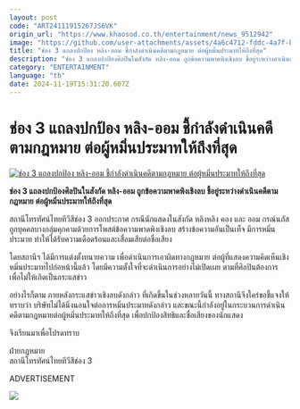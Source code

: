 ```yaml
---
layout: post
code: "ART24111915267JS6VK"
origin_url: "https://www.khaosod.co.th/entertainment/news_9512942"
image: "https://github.com/user-attachments/assets/4a6c4712-fddc-4a7f-b7d5-77d6e5e1548b"
title: "ช่อง 3 แถลงปกป้อง หลิง-ออม ชี้กำลังดำเนินคดีตามกฎหมาย ต่อผู้หมิ่นประมาทให้ถึงที่สุด"
description: "ช่อง 3 แถลงปกป้องศิลปินในสังกัด หลิง-ออม ถูกข้อความพาดพิงเชิงลบ ชี้อยู่ระหว่างดำเนินคดีตามกฎหมาย ต่อผู้หมิ่นประมาทให้ถึงที่สุด"
category: "ENTERTAINMENT"
language: "th"
date: 2024-11-19T15:31:20.607Z
---
```


# ช่อง 3 แถลงปกป้อง หลิง-ออม ชี้กำลังดำเนินคดีตามกฎหมาย ต่อผู้หมิ่นประมาทให้ถึงที่สุด

[![ช่อง 3 แถลงปกป้อง หลิง-ออม ชี้กำลังดำเนินคดีตามกฎหมาย ต่อผู้หมิ่นประมาทให้ถึงที่สุด](https://www.khaosod.co.th/wpapp/uploads/2024/11/ling-oom.jpg "ช่อง 3 แถลงปกป้อง หลิง-ออม ชี้กำลังดำเนินคดีตามกฎหมาย ต่อผู้หมิ่นประมาทให้ถึงที่สุด")](https://www.khaosod.co.th/wpapp/uploads/2024/11/ling-oom.jpg)

**ช่อง 3 แถลงปกป้องศิลปินในสังกัด หลิง-ออม ถูกข้อความพาดพิงเชิงลบ ชี้อยู่ระหว่างดำเนินคดีตามกฎหมาย ต่อผู้หมิ่นประมาทให้ถึงที่สุด**

สถานีโทรทัศน์ไทยทีวีสีช่อง 3 ออกประกาศ กรณีนักแสดงในสังกัด หลิงหลิง คอง และ ออม กรณ์นภัส ถูกบุคคลบางกลุ่มคุกคามด้วยการโพสต์ข้อความพาดพิงเชิงลบ สร้างข้อความอันเป็นเท็จ มีการหมิ่นประมาท ทำให้ได้รับความเดือดร้อนและเสื่อมเสียต่อชื่อเสียง

โดยสถานีฯ ได้มีการแต่งตั้งทนายความ เพื่อดำเนินการเอาผิดทางกฎหมาย ต่อผู้ที่แสดงความคิดเห็นเชิงหมิ่นประมาทไปก่อหน้านี้แล้ว โดยมีความตั้งใจที่จะดำเนินการอย่างไม่เปิดเผย ตามที่ศิลปินต้องการ เพื่อไม่ให้เกิดเป็นกระแสข่าว

อย่างไรก็ตาม ภายหลังกระแสข่าวเชิงลบดังกล่าว ที่เกิดขึ้นในช่วงหลายวันนี้ ทางสถานีจึงใคร่ขอชี้แจงให้ทราบว่า บริษัทไม่ได้นิ่งนอนใจต่อการหมิ่นประมาทดังกล่าว และขณะนี้กำลังอยู่ในกระบวนการดำเนินคดีตามกฎหมายต่อผู้หมิ่นประมาทให้ถึงที่สุด เพื่อปกป้องสิทธิและชื่อเสียงของนักแสดง

จึงเรียนมาเพื่อโปรดทราบ

ฝ่ายกฎหมาย  
สถานีโทรทัศน์ไทยทีวีสีช่อง 3

ADVERTISEMENT

![](https://www.khaosod.co.th/wpapp/uploads/2024/11/GcwREIJbcAM72NV.jpg)